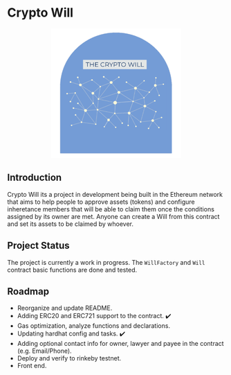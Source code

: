 # Crypto Will

<p align="center">
  <img 
    width="300"
    height="300"
    src="./frontend/src/assets/images/cw1.png"
  >
  <text
    # Crypto Will
  >
</p>

## Introduction

Crypto Will its a project in development being built in the Ethereum network that aims to help people to approve assets (tokens) and configure inheretance members that will be able to claim them once the conditions assigned by its owner are met.
Anyone can create a Will from this contract and set its assets to be claimed by whoever.

## Project Status

The project is currently a work in progress. The `WillFactory` and `Will` contract basic functions are done and tested.

## Roadmap

- Reorganize and update README.
- Adding ERC20 and ERC721 support to the contract. ✔️
- Gas optimization, analyze functions and declarations.
- Updating hardhat config and tasks. ✔️
- Adding optional contact info for owner, lawyer and payee in the contract (e.g. Email/Phone).
- Deploy and verify to rinkeby testnet.
- Front end.
